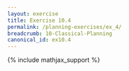 ```yaml
---
layout: exercise
title: Exercise 10.4
permalink: /planning-exercises/ex_4/
breadcrumb: 10-Classical-Planning
canonical_id: ex10.4
---
```


{% include mathjax_support %}
